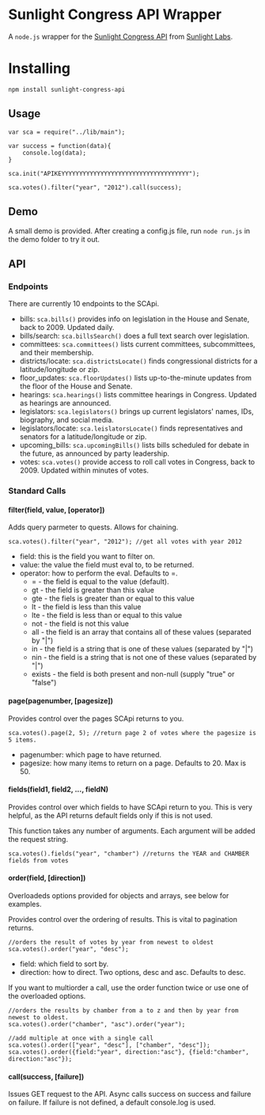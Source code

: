 # Sunlight Congress API Wrapper

A `node.js` wrapper for the [Sunlight Congress API](http://sunlightlabs.github.com/congress/) from [Sunlight Labs](http://sunlightlabs.com/).

# Installing


	npm install sunlight-congress-api


## Usage

	var sca = require("../lib/main");

	var success = function(data){
		console.log(data);
	}

	sca.init("APIKEYYYYYYYYYYYYYYYYYYYYYYYYYYYYYYYYYYYY");

	sca.votes().filter("year", "2012").call(success);

## Demo

A small demo is provided. After creating a config.js file, run `node run.js` in the demo folder to try it out.

## API

### Endpoints

There are currently 10 endpoints to the SCApi.

* bills: `sca.bills()` provides info on legislation in the House and Senate, back to 2009. Updated daily.
* bills/search: `sca.billsSearch()` does a full text search over legislation.
* committees: `sca.committees()` lists current committees, subcommittees, and their membership.
* districts/locate: `sca.districtsLocate()` finds congressional districts for a latitude/longitude or zip.
* floor_updates: `sca.floorUpdates()` lists up-to-the-minute updates from the floor of the House and Senate.
* hearings:	`sca.hearings()` lists committee hearings in Congress. Updated as hearings are announced.
* legislators: `sca.legislators()` brings up current legislators' names, IDs, biography, and social media.
* legislators/locate: `sca.leislatorsLocate()` finds representatives and senators for a latitude/longitude or zip.
* upcoming_bills: `sca.upcomingBills()` lists bills scheduled for debate in the future, as announced by party leadership.
* votes: `sca.votes()` provide access to roll call votes in Congress, back to 2009. Updated within minutes of votes.

### Standard Calls

#### filter(field, value, [operator])

Adds query parmeter to quests. Allows for chaining.

	sca.votes().filter("year", "2012"); //get all votes with year 2012

* field: this is the field you want to filter on.
* value: the value the field must eval to, to be returned.
* operator: how to perform the eval. Defaults to =.
	* = - the field is equal to the value (default).
	* gt - the field is greater than this value
	* gte - the fiels is greater than or equal to this value
 	* lt - the field is less than this value
	* lte - the field is less than or equal to this value
	* not - the field is not this value
	* all - the field is an array that contains all of these values (separated by "|")
	* in - the field is a string that is one of these values (separated by "|")
	* nin - the field is a string that is not one of these values (separated by "|")
	* exists - the field is both present and non-null (supply "true" or "false")

#### page(pagenumber, [pagesize])

Provides control over the pages SCApi returns to you.

	sca.votes().page(2, 5); //return page 2 of votes where the pagesize is 5 items.

* pagenumber: which page to have returned.
* pagesize: how many items to return on a page. Defaults to 20. Max is 50.

#### fields(field1, field2, ..., fieldN)

Provides control over which fields to have SCApi return to you. This is very helpful, as the API returns default fields only if this is not used.

This function takes any number of arguments. Each argument will be added the request string.

	sca.votes().fields("year", "chamber") //returns the YEAR and CHAMBER fields from votes

#### order(field, [direction]) 

Overloadeds options provided for objects and arrays, see below for examples.

Provides control over the ordering of results. This is vital to pagination returns. 

	//orders the result of votes by year from newest to oldest
	sca.votes().order("year", "desc"); 

* field: which field to sort by.
* direction: how to direct. Two options, desc and asc. Defaults to desc.

If you want to multiorder a call, use the order function twice or use one of the overloaded options.

	//orders the results by chamber from a to z and then by year from newest to oldest.
	sca.votes().order("chamber", "asc").order("year");

	//add multiple at once with a single call
	sca.votes().order(["year", "desc"], ["chamber", "desc"]);
	sca.votes().order({field:"year", direction:"asc"}, {field:"chamber", direction:"asc"});

#### call(success, [failure])

Issues GET request to the API. Async calls success on success and failure on failure. If failure is not defined, a default console.log is used.
